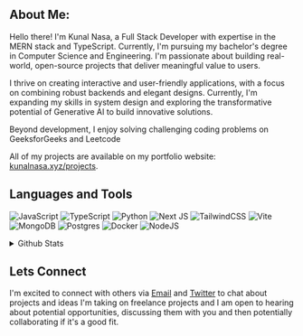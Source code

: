 ## About Me:
Hello there! I'm Kunal Nasa, a Full Stack Developer with expertise in the MERN stack and TypeScript. Currently, I'm pursuing my bachelor's degree in Computer Science and Engineering. I'm passionate about building real-world, open-source projects that deliver meaningful value to users.

I thrive on creating interactive and user-friendly applications, with a focus on combining robust backends and elegant designs. Currently, I'm expanding my skills in system design and exploring the transformative potential of Generative AI to build innovative solutions.

Beyond development, I enjoy solving challenging coding problems on GeeksforGeeks and Leetcode 

All of my projects are available on my portfolio website: [kunalnasa.xyz/projects](https://kunalnasa.xyz).


## Languages and Tools
![JavaScript](https://img.shields.io/badge/javascript-%23323330.svg?style=for-the-badge&logo=javascript&logoColor=%23F7DF1E) 
![TypeScript](https://img.shields.io/badge/typescript-%23007ACC.svg?style=for-the-badge&logo=typescript&logoColor=white) 
![Python](https://img.shields.io/badge/python-3670A0?style=for-the-badge&logo=python&logoColor=ffdd54) 
![Next JS](https://img.shields.io/badge/Next-black?style=for-the-badge&logo=next.js&logoColor=white)
![TailwindCSS](https://img.shields.io/badge/tailwindcss-%2338B2AC.svg?style=for-the-badge&logo=tailwind-css&logoColor=white)
![Vite](https://img.shields.io/badge/vite-%23646CFF.svg?style=for-the-badge&logo=vite&logoColor=white) 
![MongoDB](https://img.shields.io/badge/MongoDB-%234ea94b.svg?style=for-the-badge&logo=mongodb&logoColor=white)
![Postgres](https://img.shields.io/badge/postgres-%23316192.svg?style=for-the-badge&logo=postgresql&logoColor=white) 
![Docker](https://img.shields.io/badge/docker-%230db7ed.svg?style=for-the-badge&logo=docker&logoColor=white)
![NodeJS](https://img.shields.io/badge/node.js-6DA55F?style=for-the-badge&logo=node.js&logoColor=white)

<details>
  <summary>Github Stats</summary>
  <p><img align="left" src="https://github-readme-stats.vercel.app/api/top-langs?username=KunalNasa&show_icons=true&locale=en&layout=compact&theme=midnight-purple" alt="Kunal" </p>

<p>&nbsp;<img align="center" src="https://github-readme-stats.vercel.app/api?username=KunalNasa&show_icons=true&locale=en&theme=midnight-purple" alt="Kunal" /></p>

<p><img align="center" src="https://github-readme-streak-stats.herokuapp.com/?user=KunalNasa&theme=midnight-purple" alt="Kunal" /></p>
</details>


## Lets Connect
I'm excited to connect with others via [Email](mailto:kunalnasa.dev@gmail.com) and [Twitter](https://x.com/nasa_kunal) to chat about projects and ideas I'm taking on freelance projects and I am open to hearing about potential opportunities, discussing them with you and then potentially collaborating if it's a good fit.
